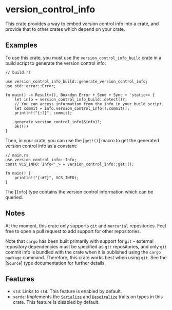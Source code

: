 # version_control_info

This crate provides a way to embed version control info into
a crate, and provide that to other crates which depend on your
crate.

## Examples

To use this crate, you must use the `version_control_info_build` crate
in a build script to generate the version control info:

```rust,ignore
// build.rs

use version_control_info_build::generate_version_control_info;
use std::error::Error;

fn main() -> Result<(), Box<dyn Error + Send + Sync + 'static>> {
    let info = version_control_info_build::detect()?;
    // You can access information from the info in your build script.
    let commit = info.version_control_info().commit();
    println!("{:?}", commit);

    generate_version_control_info(&info)?;
    Ok(())
}
```

Then, in your crate, you can use the [`get!()`] macro to get the generated
version control info as a constant:

```rust,ignore
// main.rs
use version_control_info::Info;
const VCS_INFO: Info<'_> = version_control_info::get!();

fn main() {
    println!("{:#?}", VCS_INFO);
}
```

The [`Info`] type contains the version control information which can be queried.

## Notes

At the moment, this crate only supports `git` and `mercurial` repositories. Feel free to
open a pull request to add support for other repositories.

Note that `cargo` has been built primarily with support for `git` - external repository
dependencies must be specified as `git` repositories, and only `git` commit info is
bundled with the crate when it is published using the `cargo package` command. Therefore,
this crate works best when using `git`. See the [`Source`] type documentation for further
details.

## Features

* `std`: Links to `std`. This feature is enabled by default.
* `serde`: Implements the [`Serialize`] and [`Deseiralize`] traits on types in this crate.
  This feature is disabled by default.

[`Serialize`]: https://docs.rs/serde/latest/serde/trait.Serialize.html
[`Deseiralize`]: https://docs.rs/serde/latest/serde/trait.Deserialize.html
